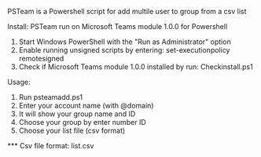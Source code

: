 PSTeam is a Powershell script for add multile user to group from a csv list

Install:
PSTeam run on Microsoft Teams module 1.0.0 for Powershell 
1. Start Windows PowerShell with the "Run as Administrator" option 
2. Enable running unsigned scripts by entering: set-executionpolicy remotesigned
3. Check if Microsoft Teams module 1.0.0 installed by run: Checkinstall.ps1

Usage:
1. Run psteamadd.ps1
2. Enter your account name (with @domain)
3. It will show your group name and ID	
4. Choose your group by enter number ID
5. Choose your list file (csv format)


*** Csv file format: list.csv

